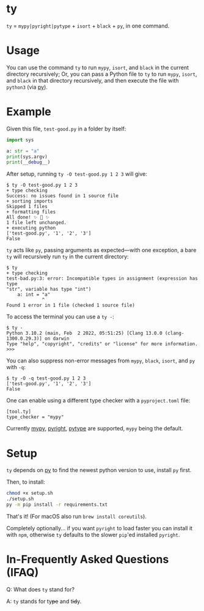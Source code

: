 # ty
`ty` = `mypy|pyright|pytype` + `isort` + `black` + `py`, in one command.

# Usage

You can use the command `ty` to run `mypy`, `isort`, and `black` in the current directory recursively; Or, you can pass a Python file to `ty` to run `mypy`, `isort`, and `black` in that directory recursively, and then execute the file with `python3` (via [py](https://github.com/brettcannon/python-launcher)).

# Example

Given this file, `test-good.py` in a folder by itself:

```py
import sys

a: str = "a"
print(sys.argv)
print(__debug__)
```

After setup, running `ty -O test-good.py 1 2 3` will give:

```
$ ty -O test-good.py 1 2 3
+ type checking
Success: no issues found in 1 source file
+ sorting imports
Skipped 1 files
+ formatting files
All done! ✨ 🍰 ✨
1 file left unchanged.
+ executing python
['test-good.py', '1', '2', '3']
False
```

`ty` acts like `py`, passing arguments as expected—with one exception, a bare `ty` will recursively run `ty` in the current directory:

```
$ ty
+ type checking
test-bad.py:3: error: Incompatible types in assignment (expression has type
"str", variable has type "int")
    a: int = "a"
             ^
Found 1 error in 1 file (checked 1 source file)
```

To access the terminal you can use a `ty -`:

```
$ ty -
Python 3.10.2 (main, Feb  2 2022, 05:51:25) [Clang 13.0.0 (clang-1300.0.29.3)] on darwin
Type "help", "copyright", "credits" or "license" for more information.
>>>
```

You can also suppress non-error messages from `mypy`, `black`, `isort`, and `py` with `-q`:

```
$ ty -O -q test-good.py 1 2 3
['test-good.py', '1', '2', '3']
False
```

One can enable using a different type checker with a `pyproject.toml` file:

```
[tool.ty]
type_checker = "mypy"
```

Currently [mypy](http://mypy-lang.org/), [pyright](https://github.com/microsoft/pyright), [pytype](https://google.github.io/pytype/) are supported, `mypy` being the default.

# Setup

`ty` depends on [py](https://github.com/brettcannon/python-launcher) to find the newest python version to use, install `py` first.

Then, to install:

```bash
chmod +x setup.sh
./setup.sh
py -m pip install -r requirements.txt
```

That's it! (For macOS also run `brew install coreutils`).

Completely optionally... if you want `pyright` to load faster you can install it with `npm`, otherwise `ty` defaults to the slower `pip`'ed installed `pyright`.

# In-Frequently Asked Questions (IFAQ)

Q: What does `ty` stand for?

A: `ty` stands for ty~~pe~~ and t~~id~~y.